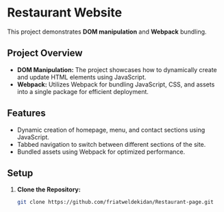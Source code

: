 # Restaurant Website

This project demonstrates **DOM manipulation** and **Webpack** bundling.

## Project Overview

- **DOM Manipulation:** The project showcases how to dynamically create and update HTML elements using JavaScript.
- **Webpack:** Utilizes Webpack for bundling JavaScript, CSS, and assets into a single package for efficient deployment.

## Features

- Dynamic creation of homepage, menu, and contact sections using JavaScript.
- Tabbed navigation to switch between different sections of the site.
- Bundled assets using Webpack for optimized performance.

## Setup

1. **Clone the Repository:**
   ```bash
   git clone https://github.com/friatweldekidan/Restaurant-page.git
